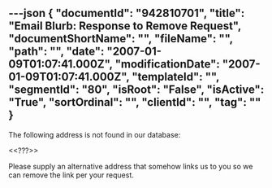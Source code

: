---json
{
  "documentId": "942810701",
  "title": "Email Blurb: Response to Remove Request",
  "documentShortName": "",
  "fileName": "",
  "path": "",
  "date": "2007-01-09T01:07:41.000Z",
  "modificationDate": "2007-01-09T01:07:41.000Z",
  "templateId": "",
  "segmentId": "80",
  "isRoot": "False",
  "isActive": "True",
  "sortOrdinal": "",
  "clientId": "",
  "tag": ""
}
---

The following address is not found in our database:

&lt;&lt;???&gt;&gt;

Please supply an alternative address that somehow links us to you so we can remove the link per your request.
